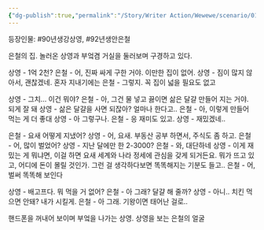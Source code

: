 ```yaml
---
{"dg-publish":true,"permalink":"/Story/Writer Action/Wewewe/scenario/01. 돈 많은 친구 앞에서 괜찮은 척 하기/"}
---
```


등장인물: #90년생강상영, #92년생안은철


은철의 집. 놀러온 상영과 부엌겸 거실을 둘러보며 구경하고 있다.

상영 - 1억 2천?
은철 - 어, 진짜 싸게 구한 거야. 이만한 집이 없어.
상영 - 짐이 많지 않아서, 괜찮겠네. 혼자 지내기에는
은철 - 그렇지. 꼭 집이 넓을 필요도 없고

상영 - 그치... 이건 뭐야?
은철 - 아, 그건 물 넣고 끓이면 삶은 달걀 만들어 지는 거야. 되게 잘 돼
상영 - 삶은 달걀을 사면 되잖아? 얼마나 한다고..
은철 - 아, 이렇게 만들어 먹는 게 더 좋대
상영 - 아 그렇구나. 
은철 - 응 재미도 있고.
상영 - 재밌겠네..

은철 - 요새 어떻게 지냈어?
상영 - 어, 요새. 부동산 공부 하면서, 주식도 좀 하고.
은철 - 어, 많이 벌었어?
상영 - 지난 달에만 한 2-3000?
은철 - 와, 대단하네
상영 - 이게 재밌는 게 뭐냐면, 이걸 하면 요새 세계와 나라 정세에 관심을 갖게 되거든요. 뭐가 뜨고 있고, 어디에 돈이 몰릴 것인가. 그런 걸 생각하다보면 똑똑해지는 기분도 들고.. 
은철 - 어, 벌써 똑똑해 보인다

상영 - 배고프다. 뭐 먹을 거 없어?
은철 - 아 그래? 달걀 해 줄까?
상영 - 아니.. 치킨 먹으면 안돼? 내가 시킬게.
은철 - 아 그래. 기왕이면 태어난 걸로.. 

핸드폰을 꺼내어 보이며 부엌을 나가는 상영. 상영을 보는 은철의 얼굴



